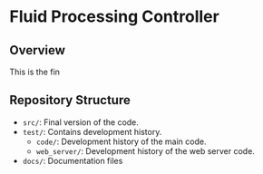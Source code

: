 # Fluid Processing Controller 

## Overview 
This is the fin

## Repository Structure
- `src/`: Final version of the code.
- `test/`: Contains development history.
  - `code/`: Development history of the main code.
  - `web_server/`: Development history of the web server code.
- `docs/`: Documentation files


